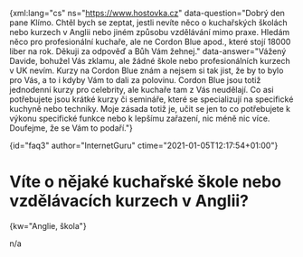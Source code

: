 
{xml:lang="cs" ns="https://www.hostovka.cz" data-question="Dobrý den pane Klímo. Chtěl bych se zeptat, jestli nevíte něco o kuchařských školách nebo kurzech v Anglii nebo jiném způsobu vzdělávání mimo praxe. Hledám něco pro profesionální kuchaře, ale ne Cordon Blue apod., které stojí 18000 liber na rok. Děkuji za odpověď a Bůh Vám žehnej." data-answer="Vážený Davide, bohužel Vás zklamu, ale žádné škole nebo profesionálních kurzech v UK nevím. Kurzy na Cordon Blue znám a nejsem si tak jist, že by to bylo pro Vás, a to i kdyby Vám to dali za polovinu. Cordon Blue jsou totiž jednodenní kurzy pro celebrity, ale kuchaře tam z Vás neudělají. Co asi potřebujete jsou krátké kurzy či semináře, které se specializují na specifické kuchyně nebo techniky. Moje zásada totiž je, učit se jen to co potřebujete k výkonu specifické funkce nebo k lepšímu zařazení, nic méně nic více. Doufejme, že se Vám to podaří."}

{id="faq3" author="InternetGuru" ctime="2021-01-05T12:17:54+01:00"}

# Víte o nějaké kuchařské škole nebo vzdělávacích kurzech v Anglii?

{kw="Anglie, škola"}

n/a

